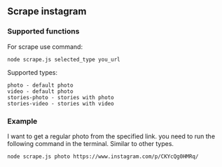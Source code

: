 ## Scrape instagram

### Supported functions

For scrape use command:
```
node scrape.js selected_type you_url
```

Supported types:
```
photo - default photo
video - default photo
stories-photo - stories with photo
stories-video - stories with video
```
### Example

I want to get a regular photo from the specified link. you need to run the following command in the terminal. Similar to other types.

```
node scrape.js photo https://www.instagram.com/p/CKYcQg0HMRq/
```